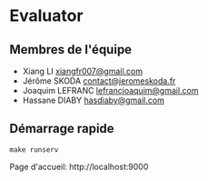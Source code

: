 # Evaluator

## Membres de l'équipe

* Xiang LI <xiangfr007@gmail.com>
* Jérôme SKODA <contact@jeromeskoda.fr>
* Joaquim LEFRANC <lefrancjoaquim@gmail.com>
* Hassane DIABY <hasdiaby@gmail.com>

## Démarrage rapide

``` make runserv ```

Page d'accueil: http://localhost:9000
